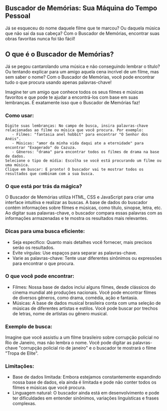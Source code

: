 ## Buscador de Memórias: Sua Máquina do Tempo Pessoal

Já se esqueceu do nome daquele filme que te marcou? Ou daquela música que não sai da sua cabeça? Com o Buscador de Memórias, encontrar suas obras favoritas nunca foi tão       fácil!
    
## O que é o Buscador de Memórias?

Já se pegou cantarolando uma música e não conseguindo lembrar o título? Ou tentando explicar para um amigo aquela cena incrível de um filme, mas sem saber o nome? Com o        Buscador de Memórias, você pode encontrar tudo o que procura usando apenas palavras-chave!

Imagine ter um amigo que conhece todos os seus filmes e músicas favoritos e que pode te ajudar a encontrá-los com base em suas lembranças. É exatamente isso que o Buscador     de Memórias faz!

### Como usar:
    Digite suas lembranças: No campo de busca, insira palavras-chave relacionadas ao filme ou música que você procura. Por exemplo:
       - Filmes: "fantasia anel hobbit" para encontrar "O Senhor dos Anéis".
       - Músicas: "amor da minha vida daqui ate a eternidade" para encontrar "Exagerado" do Cazuza.
       - Gêneros: "drama" para encontrar todos os filmes de drama na base de dados.
    Selecione o tipo de mídia: Escolha se você está procurando um filme ou uma música.
    Clique em buscar: E pronto! O buscador vai te mostrar todos os resultados que combinam com a sua busca.

### O que está por trás da mágica?

O Buscador de Memórias utiliza HTML, CSS e JavaScript para criar uma interface intuitiva e realizar as buscas. A base de dados do buscador contém informações sobre filmes e músicas, como título, sinopse, letra, etc. Ao digitar suas palavras-chave, o buscador compara essas palavras com as informações armazenadas e te mostra os resultados mais relevantes.

### Dicas para uma busca eficiente:

   - Seja específico: Quanto mais detalhes você fornecer, mais precisos serão os resultados.
   - Evite vírgulas: Use espaços para separar as palavras-chave.
   - Varie as palavras-chave: Tente usar diferentes sinônimos ou expressões para encontrar o que procura.

### O que você pode encontrar:

   - Filmes: Nossa base de dados inclui alguns filmes, desde clássicos do cinema mundial até produções nacionais. Você pode encontrar filmes de diversos gêneros, como drama, comédia, ação e fantasia.
   - Músicas: A base de dados musical brasileira conta com uma seleção de músicas de diferentes artistas e estilos. Você pode buscar por trechos de letras, nome de artistas ou gênero musical.

### Exemplo de busca:

Imagine que você assistiu a um filme brasileiro sobre corrupção policial no Rio de Janeiro, mas não lembra o nome. Você pode digitar as palavras-chave "corrupção policial rio de janeiro" e o buscador te mostrará o filme "Tropa de Elite".

### Limitações:

   - Base de dados limitada: Embora estejamos constantemente expandindo nossa base de dados, ela ainda é limitada e pode não conter todos os filmes e músicas que você procura.
   - Linguagem natural: O buscador ainda está em desenvolvimento e pode ter dificuldades em entender sinônimos, variações linguísticas e frases complexas.
